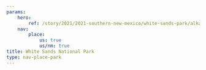 ```yaml
---
params:
    hero:
        ref: /story/2021/2021-southern-new-mexico/white-sands-park/alkali-flat-trail/media-b4h0jrvk1xbg
    nav:
        place:
            us: true
            us/nm: true
title: White Sands National Park
type: nav-place-park
---
```

